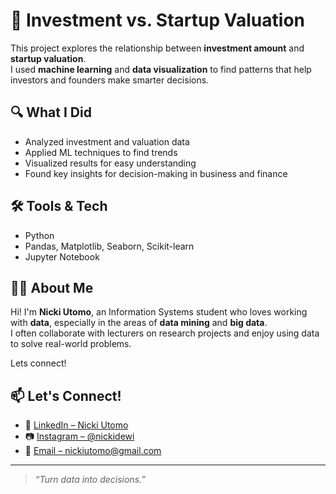# 💼 Investment vs. Startup Valuation

This project explores the relationship between **investment amount** and **startup valuation**.  
I used **machine learning** and **data visualization** to find patterns that help investors and founders make smarter decisions.

## 🔍 What I Did
- Analyzed investment and valuation data
- Applied ML techniques to find trends
- Visualized results for easy understanding
- Found key insights for decision-making in business and finance

## 🛠️ Tools & Tech
- Python
- Pandas, Matplotlib, Seaborn, Scikit-learn
- Jupyter Notebook

## 👩‍💻 About Me

Hi! I'm **Nicki Utomo**, an Information Systems student who loves working with **data**, especially in the areas of **data mining** and **big data**.  
I often collaborate with lecturers on research projects and enjoy using data to solve real-world problems.


Lets connect!

## 📫 Let's Connect!
- 💼 [LinkedIn – Nicki Utomo](https://id.linkedin.com/in/nickiutomo)  
- 📷 [Instagram – @nickidewi](https://instagram.com/nickidewi)  
- 📧 [Email – nickiutomo@gmail.com](mailto:nickiutomo@gmail.com)



---

> *“Turn data into decisions.”*
